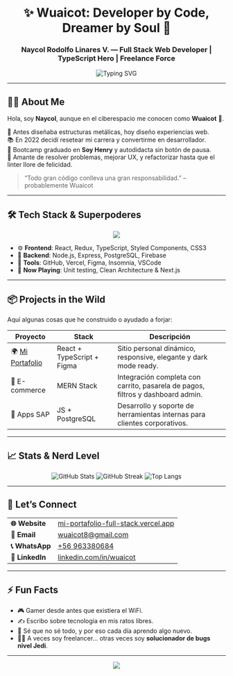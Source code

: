 <h1 align="center">✨ Wuaicot: Developer by Code, Dreamer by Soul 🚀</h1>
<h3 align="center">Naycol Rodolfo Linares V. — Full Stack Web Developer | TypeScript Hero | Freelance Force</h3>

<p align="center">
  <img src="https://readme-typing-svg.herokuapp.com?font=Fira+Code&weight=700&size=25&pause=1000&color=F7F7F7&center=true&vCenter=true&width=700&lines=Transforming+ideas+into+clean+code+%F0%9F%92%BB;Always+learning%2C+always+building+%F0%9F%94%A5;Full+stack+by+title%2C+creative+by+nature" alt="Typing SVG" />
</p>

---

## 👨‍🚀 About Me

Hola, soy **Naycol**, aunque en el ciberespacio me conocen como **Wuaicot** 👾.

🧩 Antes diseñaba estructuras metálicas, hoy diseño experiencias web.  
📚 En 2022 decidí resetear mi carrera y convertirme en desarrollador.  
🚀 Bootcamp graduado en **Soy Henry** y autodidacta sin botón de pausa.  
🧠 Amante de resolver problemas, mejorar UX, y refactorizar hasta que el linter llore de felicidad.  

> “Todo gran código conlleva una gran responsabilidad.” – probablemente Wuaicot

---

## 🛠️ Tech Stack & Superpoderes

<p align="center">
  <img src="https://skillicons.dev/icons?i=typescript,javascript,react,redux,nodejs,express,postgres,html,css,firebase,figma,github,vscode" />
</p>

- ⚙️ **Frontend**: React, Redux, TypeScript, Styled Components, CSS3
- 🔗 **Backend**: Node.js, Express, PostgreSQL, Firebase
- 🧰 **Tools**: GitHub, Vercel, Figma, Insomnia, VSCode
- 🧪 **Now Playing**: Unit testing, Clean Architecture & Next.js

---

## 📦 Projects in the Wild

Aquí algunas cosas que he construido o ayudado a forjar:

| Proyecto | Stack | Descripción |
|----------|-------|-------------|
| 🌍 [Mi Portafolio](https://mi-portafolio-full-stack.vercel.app/) | React + TypeScript + Figma | Sitio personal dinámico, responsive, elegante y dark mode ready. |
| 🛒 E-commerce | MERN Stack | Integración completa con carrito, pasarela de pagos, filtros y dashboard admin. |
| 🧠 Apps SAP | JS + PostgreSQL | Desarrollo y soporte de herramientas internas para clientes corporativos. |

---

## 📈 Stats & Nerd Level

<p align="center">
  <img src="https://github-readme-stats.vercel.app/api?username=wuaicot8&show_icons=true&theme=radical&hide=stars" alt="GitHub Stats" />
  <img src="https://github-readme-streak-stats.herokuapp.com/?user=wuaicot8&theme=radical" alt="GitHub Streak" />
  <img src="https://github-readme-stats.vercel.app/api/top-langs/?username=wuaicot8&layout=compact&theme=radical" alt="Top Langs" />
</p>

---

## 🤝 Let’s Connect

<table>
<tr>
<td><strong>🌐 Website</strong></td>
<td><a href="https://mi-portafolio-full-stack.vercel.app/">mi-portafolio-full-stack.vercel.app</a></td>
</tr>
<tr>
<td><strong>📧 Email</strong></td>
<td><a href="mailto:wuaicot8@gmail.com">wuaicot8@gmail.com</a></td>
</tr>
<tr>
<td><strong>📞 WhatsApp</strong></td>
<td><a href="tel:+56963380684">+56 963380684</a></td>
</tr>
<tr>
<td><strong>🔗 LinkedIn</strong></td>
<td><a href="https://linkedin.com/in/wuaicot">linkedin.com/in/wuaicot</a></td>
</tr>
</table>

---

## ⚡ Fun Facts

- 🎮 Gamer desde antes que existiera el WiFi.
- ✍️ Escribo sobre tecnología en mis ratos libres.
- 🧠 Sé que no sé todo, y por eso cada día aprendo algo nuevo.
- 🕵️‍♂️ A veces soy freelancer... otras veces soy **solucionador de bugs nivel Jedi**.

---

<p align="center">
  <img src="https://capsule-render.vercel.app/api?type=waving&color=gradient&height=150&section=footer"/>
</p>
